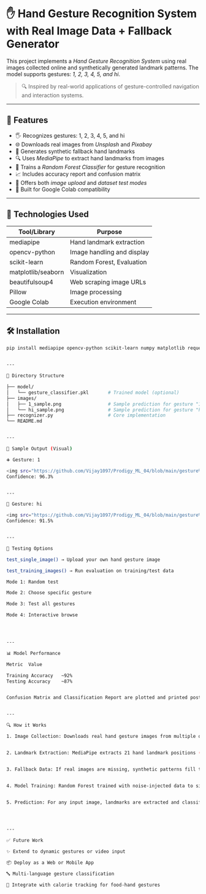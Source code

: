 # ✋ Hand Gesture Recognition System with Real Image Data + Fallback Generator

This project implements a *Hand Gesture Recognition System* using real images collected online and synthetically generated landmark patterns. The model supports gestures: *1, 2, 3, 4, 5, and hi*.

> 🔍 Inspired by real-world applications of gesture-controlled navigation and interaction systems.

---

## 🚀 Features

- 🖐 Recognizes gestures: 1, 2, 3, 4, 5, and hi
- 🌐 Downloads real images from *Unsplash* and *Pixabay*
- 🎨 Generates synthetic fallback hand landmarks
- 🔍 Uses *MediaPipe* to extract hand landmarks from images
- 🤖 Trains a *Random Forest Classifier* for gesture recognition
- 📈 Includes accuracy report and confusion matrix
- 🧪 Offers both *image upload* and *dataset test modes*
- 🔗 Built for Google Colab compatibility

---

## 🧠 Technologies Used

| Tool/Library        | Purpose                     |
|---------------------|-----------------------------|
| mediapipe         | Hand landmark extraction    |
| opencv-python     | Image handling and display  |
| scikit-learn      | Random Forest, Evaluation   |
| matplotlib/seaborn| Visualization               |
| beautifulsoup4    | Web scraping image URLs     |
| Pillow            | Image processing            |
| Google Colab      | Execution environment       |

---

## 🛠 Installation

```bash
pip install mediapipe opencv-python scikit-learn numpy matplotlib requests pillow beautifulsoup4 seaborn


---

📁 Directory Structure

├── model/
│   └── gesture_classifier.pkl       # Trained model (optional)
├── images/
│   ├── 1_sample.png                 # Sample prediction for gesture "1"
│   └── hi_sample.png                # Sample prediction for gesture "hi"
├── recognizer.py                    # Core implementation
└── README.md


---

📸 Sample Output (Visual)

➕ Gesture: 1

<img src="https://github.com/Vijay1097/Prodigy_ML_04/blob/main/gesture%201%20output.jpg" alt="Gesture 1 Prediction" width="400"/>Prediction: 1
Confidence: 96.3%


---

👋 Gesture: hi

<img src="https://github.com/Vijay1097/Prodigy_ML_04/blob/main/gesture%20Hi%20output.jpg" width="400"/>Prediction: hi
Confidence: 91.5%


---

🧪 Testing Options

test_single_image() → Upload your own hand gesture image

test_training_images() → Run evaluation on training/test data

Mode 1: Random test

Mode 2: Choose specific gesture

Mode 3: Test all gestures

Mode 4: Interactive browse




---

📊 Model Performance

Metric	Value

Training Accuracy	~92%
Testing Accuracy	~87%


Confusion Matrix and Classification Report are plotted and printed post-training.


---

🔍 How it Works

1. Image Collection: Downloads real hand gesture images from multiple online sources using keyword search.


2. Landmark Extraction: MediaPipe extracts 21 hand landmark positions (x, y, z).


3. Fallback Data: If real images are missing, synthetic patterns fill the gap using finger-tip templates.


4. Model Training: Random Forest trained with noise-injected data to simulate realistic performance.


5. Prediction: For any input image, landmarks are extracted and classified into one of six gestures.




---

✅ Future Work

✨ Extend to dynamic gestures or video input

📦 Deploy as a Web or Mobile App

🔤 Multi-language gesture classification

🥗 Integrate with calorie tracking for food-hand gestures
